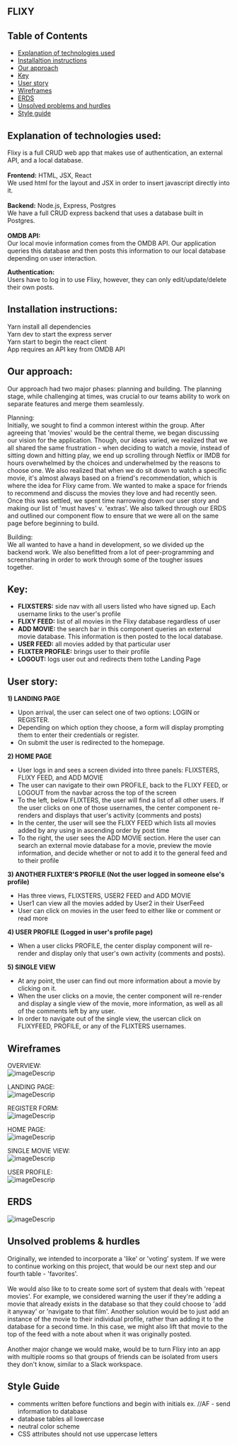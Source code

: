 
## FLIXY

## Table of Contents

- [Explanation of technologies used](#explanation-of-technologies-used)
- [Installaltion instructions](#installation-instructions)
- [Our approach](#our-approach)
- [Key](#key-)
- [User story](#user-story)
- [Wireframes](#wireframes)
- [ERDS](#erds)
- [Unsolved problems and hurdles](#unsolved-problems--hurdles)
- [Style guide](#style-guide)


## **Explanation of technologies used:**

Flixy is a full CRUD web app that makes use of authentication, an external API, and a local database.<br>
<br>
**Frontend:** HTML, JSX, React <br>
We used html for the layout and JSX in order to insert javascript directly into it.<br>
<br>
**Backend:** Node.js, Express, Postgres<br>
We have a full CRUD express backend that uses a database built in Postgres. <br>
<br>
**OMDB API:** <br>
Our local movie information comes from the OMDB API. Our application queries this database and then posts this information to our local database depending on user interaction.
<br>

**Authentication:** <br>
Users have to log in to use Flixy, however, they can only edit/update/delete their own posts.

## **Installation instructions:**
Yarn install all dependencies<br>
Yarn dev to start the express server<br>
Yarn start to begin the react client<br>
App requires an API key from OMDB API<br>

## **Our approach:**
Our approach had two major phases: planning and building. The planning stage, while challenging at times, was crucial to our teams ability to work on separate features and merge them seamlessly.

Planning:<br>
Initially, we sought to find a common interest within the group. After agreeing that 'movies' would be the central theme, we began discussing our vision for the application. Though, our ideas varied, we realized that we all shared the same frustration - when deciding to watch a movie, instead of sitting down and hitting play, we end up scrolling through Netflix or IMDB for hours overwhelmed by the choices and underwhelmed by the reasons to choose one. We also realized that when we do sit down to watch a specific movie, it's almost always based on a friend's recommendation, which is where the idea for Flixy came from. We wanted to make a space for friends to recommend and discuss the movies they love and had recently seen. Once this was settled, we spent time narrowing down our user story and making our list of 'must haves' v. 'extras'. We also talked through our ERDS and outlined our component flow to ensure that we were all on the same page before beginning to build.

Building:<br>
We all wanted to have a hand in development, so we divided up the backend work. We also benefitted from a lot of peer-programming and screensharing in order to work through some of the tougher issues together.

## **Key:** <br>
- **FLIXSTERS:** side nav with all users listed who have signed up. Each username links to the user's profile<br>
- **FLIXY FEED:** list of all movies in the Flixy database regardless of user<br>
- **ADD MOVIE:** the search bar in this component queries an external movie database. This information is then posted to the local database.<br>
- **USER FEED:** all movies added by that particular user<br>
- **FLIXTER PROFILE:** brings user to their profile<br>
- **LOGOUT:** logs user out and redirects them tothe Landing Page<br>

## **User story:**

**1) LANDING PAGE**<br>
- Upon arrival, the user can select one of two options: LOGIN or REGISTER. 
- Depending on which option they choose, a form will display prompting them to enter their credentials or register. 
- On submit the user is redirected to the homepage.

**2) HOME PAGE**<br>
- User logs in and sees a screen divided into three panels: FLIXSTERS, FLIXY FEED, and ADD MOVIE<br>
- The user can navigate to their own PROFILE, back to the FLIXY FEED, or LOGOUT from the navbar across the top of the screen<br>
- To the left, below FLIXTERS, the user will find a list of all other users. If the user clicks on one of those usernames, the center component re-renders and displays that user's activity (comments and posts)<br>
- In the center, the user will see the FLIXY FEED which lists all movies added by any using in ascending order by post time<br>
- To the right, the user sees the ADD MOVIE section. Here the user can search an external movie database for a movie, preview the movie information, and decide whether or not to add it to the general feed and to their profile<br>

**3) ANOTHER FLIXTER'S PROFILE (Not the user logged in someone else's profile)**<br>
- Has three views, FLIXSTERS, USER2 FEED and ADD MOVIE<br>
- User1 can view all the movies added by User2 in their UserFeed<br>
- User can click on movies in the user feed to either like or comment or read more<br>

**4) USER PROFILE (Logged in user's profile page)**<br>
- When a user clicks PROFILE, the center display component will re-render and display only that user's own activity (comments and posts).

**5) SINGLE VIEW**<br>
- At any point, the user can find out more information about a movie by clicking on it.
- When the user clicks on a movie, the center component will re-render and display a single view of the movie, more information, as well as all of the comments left by any user.
- In order to navigate out of the single view, the usercan click on FLIXYFEED, PROFILE, or any of the FLIXTERS usernames.

## **Wireframes**
OVERVIEW:
<br>
![imageDescrip](https://i.imgur.com/zWBdeXv.jpg)

LANDING PAGE:
<br>
![imageDescrip](https://i.imgur.com/LmdZURf.jpg)

REGISTER FORM:
<br>
![imageDescrip](https://i.imgur.com/xj0jgbX.jpg)

HOME PAGE:
<br>
![imageDescrip](https://i.imgur.com/wnXrjf1.jpg)

SINGLE MOVIE VIEW:
<br>
![imageDescrip](https://i.imgur.com/4j5iHpQ.jpg)

USER PROFILE:
<br>
![imageDescrip](https://i.imgur.com/0cEU8pn.jpg)

## **ERDS** 
![imageDescrip](https://i.imgur.com/AFXEuN3.jpg)

## **Unsolved problems & hurdles**
Originally, we intended to incorporate a 'like' or 'voting' system. If we were to continue working on this project, that would be our next step and our fourth table - 'favorites'. <br><br>
We would also like to to create some sort of system that deals with 'repeat movies'. For example, we considered warning the user if they're adding a movie that already exists in the database so that they could choose to 'add it anyway' or 'navigate to that film'. Another solution would be to just add an instance of the movie to their individual profile, rather than adding it to the database for a second time. In this case, we might also lift that movie to the top of the feed with a note about when it was originally posted.<br><br>
Another major change we would make, would be to turn Flixy into an app with multiple rooms so that groups of friends can be isolated from users they don't know, similar to a Slack workspace.

## **Style Guide**
- comments written before functions and begin with initials ex. //AF - send information to database
- database tables all lowercase
- neutral color scheme
- CSS attributes should not use uppercase letters
